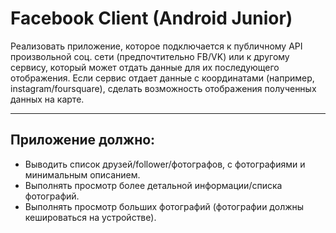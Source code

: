 # Facebook Client (Android Junior)

Реализовать приложение, которое подключается к публичному API произвольной соц. сети (предпочтительно FB/VK) или к другому сервису, который может отдать данные для их последующего отображения.
Если сервис отдает данные с координатами (например, instagram/foursquare), сделать возможность отображения полученных данных на карте.

-----
## Приложение должно: 
- Выводить список друзей/follower/фотографов, с фотографиями и минимальным описанием. 
- Выполнять просмотр более детальной информации/списка фотографий. 
- Выполнять просмотр больших фотографий (фотографии должны кешироваться на устройстве).
